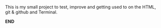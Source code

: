 This is my small project to test, improve and getting used to on the HTML, git & github and Terminal.

********END********
